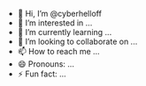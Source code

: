 - 👋 Hi, I’m @cyberhelloff
- 👀 I’m interested in ...
- 🌱 I’m currently learning ...
- 💞️ I’m looking to collaborate on ...
- 📫 How to reach me ...
- 😄 Pronouns: ...
- ⚡ Fun fact: ...

<!---
cyberhelloff/cyberhelloff is a ✨ special ✨ repository because its `README.md` (this file) appears on your GitHub profile.
You can click the Preview link to take a look at your changes.
--->
